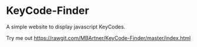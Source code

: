 # KeyCode-Finder
A simple website to display javascript KeyCodes.

Try me out https://rawgit.com/MBArtner/KeyCode-Finder/master/index.html
